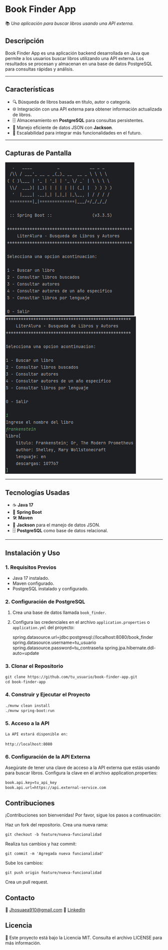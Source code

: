 # **Book Finder App**  
📚 *Una aplicación para buscar libros usando una API externa.*

## **Descripción**  
Book Finder App es una aplicación backend desarrollada en Java que permite a los usuarios buscar libros utilizando una API externa. Los resultados se procesan y almacenan en una base de datos PostgreSQL para consultas rápidas y análisis.

---

## **Características**  
- 🔍 Búsqueda de libros basada en título, autor o categoría.  
- 🌐 Integración con una API externa para obtener información actualizada de libros.  
- 🗄️ Almacenamiento en **PostgreSQL** para consultas persistentes.  
- 📜 Manejo eficiente de datos JSON con **Jackson**.  
- 📖 Escalabilidad para integrar más funcionalidades en el futuro.

---

## **Capturas de Pantalla**  
<!-- Agrega aquí capturas de la interfaz de Swagger o ejemplos de respuestas JSON -->
![Ejemplo de respuesta JSON](/assets/screenshot0.png)
![Ejemplo de respuesta JSON](/assets/screenshot1.png)

---

## **Tecnologías Usadas**  
- ☕ **Java 17**  
- 🌱 **Spring Boot**  
- 🛠️ **Maven**  
- 📜 **Jackson** para el manejo de datos JSON.  
- 🗄️ **PostgreSQL** como base de datos relacional.  

---

## **Instalación y Uso**

### **1. Requisitos Previos**
- Java 17 instalado.  
- Maven configurado.  
- PostgreSQL instalado y configurado.  

### **2. Configuración de PostgreSQL**
1. Crea una base de datos llamada `book_finder`.  
2. Configura las credenciales en el archivo `application.properties` o `application.yml` del proyecto:
   
   spring.datasource.url=jdbc:postgresql://localhost:8080/book_finder
   spring.datasource.username=tu_usuario
   spring.datasource.password=tu_contraseña
   spring.jpa.hibernate.ddl-auto=update

### **3. Clonar el Repositorio**

    git clone https://github.com/tu_usuario/book-finder-app.git
    cd book-finder-app

### **4. Construir y Ejecutar el Proyecto**

    ./mvnw clean install
    ./mvnw spring-boot:run

### **5. Acceso a la API**

    La API estará disponible en:

    http://localhost:8080

### **6. Configuración de la API Externa**

Asegúrate de tener una clave de acceso a la API externa que estás usando para buscar libros.
Configura la clave en el archivo application.properties:

    book.api.key=tu_api_key
    book.api.url=https://api.external-service.com

## **Contribuciones**

¡Contribuciones son bienvenidas! Por favor, sigue los pasos a continuación:

Haz un fork del repositorio.
Crea una nueva rama:

    git checkout -b feature/nueva-funcionalidad

Realiza tus cambios y haz commit:

    git commit -m 'Agregada nueva funcionalidad'

Sube los cambios:

    git push origin feature/nueva-funcionalidad

Crea un pull request.

## **Contacto**

📧 Jhosuaea910@gmail.com
💼 [LinkedIn](https://www.linkedin.com/in/jhosua910/)

## **Licencia**

📜 Este proyecto está bajo la Licencia MIT. Consulta el archivo LICENSE para más información.
